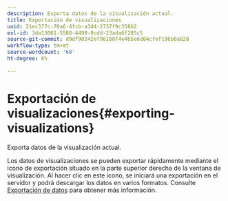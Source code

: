 ```yaml
---
description: Exporta datos de la visualización actual.
title: Exportación de visualizaciones
uuid: 21ec377c-70a6-4fcb-a3d4-2737f9c358b2
exl-id: 3da13061-5588-4490-9cdd-23ada6f285c5
source-git-commit: d9df90242ef96188f4e4b5e6d04cfef196b0a628
workflow-type: tm+mt
source-wordcount: '60'
ht-degree: 6%

---
```


# Exportación de visualizaciones{#exporting-visualizations}

Exporta datos de la visualización actual.

Los datos de visualizaciones se pueden exportar rápidamente mediante el icono de exportación situado en la parte superior derecha de la ventana de visualización. Al hacer clic en este icono, se iniciará una exportación en el servidor y podrá descargar los datos en varios formatos. Consulte [Exportación de datos](../../../../home/c-adobe-data-workbench-dashboard/c-exporting-data.md#concept-826596f7c95649b2adbcafd91fad782b) para obtener más información.

